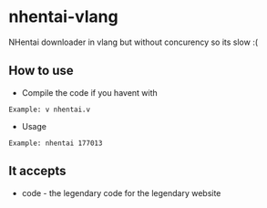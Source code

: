 # nhentai-vlang
NHentai downloader in vlang but without concurency so its slow :(


## How to use
* Compile the code if you havent with
```
Example: v nhentai.v
```

* Usage
```
Example: nhentai 177013
```

## It accepts
* code - the legendary code for the legendary website



